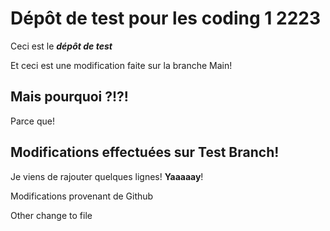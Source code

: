 # Dépôt de test pour les coding 1 2223

Ceci est le ***dépôt de test***

Et ceci est une modification faite sur la branche Main!

## Mais pourquoi ?!?!

Parce que!

## Modifications effectuées sur Test Branch!

Je viens de rajouter quelques lignes! **Yaaaaay**!

Modifications provenant de Github

Other change to file
